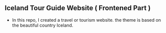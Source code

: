 
## Iceland Tour Guide Website ( Frontened Part )

* In this repo, I created a travel or tourism website. the theme is based on the beautiful country Iceland.







